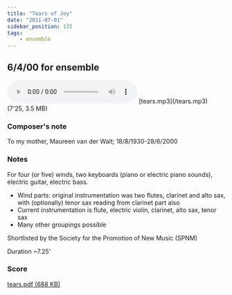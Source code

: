 ```yaml
---
title: "Tears of Joy"
date: "2011-07-01"
sidebar_position: 135
tags:
    - ensemble
---
```

## 6/4/00 for ensemble

<audio controls>
  <source src="/tears.mp3"/>
</audio>
[tears.mp3](/tears.mp3) (7'25, 3.5 MB)


### Composer's note

To my mother, Maureen van der Walt; 18/8/1930-28/6/2000

### Notes

For four (or five) winds, two keyboards (piano or electric piano sounds), electric guitar, electric bass.

- Wind parts: original instrumentation was two flutes, clarinet and alto sax, with (optionally) tenor sax reading from clarinet part also
- Current instrumentation is flute, electric violin, clarinet, alto sax, tenor sax
- Many other groupings possible

Shortlisted by the Society for the Promotion of New Music (SPNM)

Duration ~7.25'

### Score

[tears.pdf (688 KB)](pathname:///catalog/tears.pdf)
